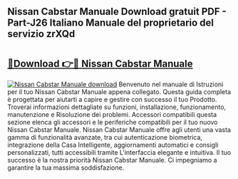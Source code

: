 ## Nissan Cabstar Manuale Download gratuit PDF - Part-J26 Italiano Manuale del proprietario del servizio zrXQd

# <h2><a href="http://dfapi1.blite.top/?on=Nissan+Cabstar+Manuale">🔗Download 👉🔴 Nissan Cabstar Manuale</a></h2>

[![Nissan Cabstar Manuale download](https://i.imgur.com/lujVjoI.png)](http://dfapi1.blite.top/?on=Nissan+Cabstar+Manuale)
Benvenuto nel manuale di Istruzioni per il tuo Nissan Cabstar Manuale appena collegato. Questa guida completa è progettata per aiutarti a capire e gestire con successo il tuo Prodotto. Troverai informazioni dettagliate su funzioni, installazione, funzionamento, manutenzione e Risoluzione dei problemi. Accessori compatibili questa sezione elenca gli accessori e le periferiche compatibili per il tuo nuovo Nissan Cabstar Manuale. Nissan Cabstar Manuale offre agli utenti una vasta gamma di funzionalità avanzate, tra cui autenticazione biometrica, integrazione della Casa Intelligente, aggiornamenti automatici e consigli personalizzati, tutti accessibili tramite L'interfaccia elegante e intuitiva. Il tuo successo è la nostra priorità Nissan Cabstar Manuale. Ci impegniamo a garantire la tua massima soddisfazione.
